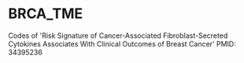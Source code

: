 # BRCA_TME
Codes of 'Risk Signature of Cancer-Associated Fibroblast-Secreted Cytokines Associates With Clinical Outcomes of Breast Cancer'
PMID: 34395236
